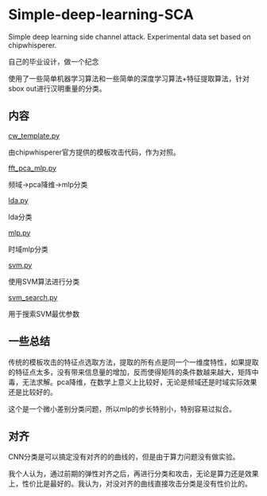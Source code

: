 # Simple-deep-learning-SCA
Simple deep learning side channel attack. Experimental data set based on chipwhisperer.

自己的毕业设计，做一个纪念

使用了一些简单机器学习算法和一些简单的深度学习算法+特征提取算法，针对sbox out进行汉明重量的分类。

## 内容

[cw_template.py](https://github.com/backahasten/Simple-deep-learning-SCA/blob/master/cw_template.py)

由chipwhisperer官方提供的模板攻击代码，作为对照。

[fft_pca_mlp.py](https://github.com/backahasten/Simple-deep-learning-SCA/blob/master/fft_pca_mlp.py)

频域->pca降维->mlp分类

[lda.py](https://github.com/backahasten/Simple-deep-learning-SCA/blob/master/lda.py)

lda分类

[mlp.py](https://github.com/backahasten/Simple-deep-learning-SCA/blob/master/mlp.py)

时域mlp分类

[svm.py](https://github.com/backahasten/Simple-deep-learning-SCA/blob/master/svm.py)

使用SVM算法进行分类

[svm_search.py](https://github.com/backahasten/Simple-deep-learning-SCA/blob/master/svm_search.py)

用于搜索SVM最优参数

## 一些总结

传统的模板攻击的特征点选取方法，提取的所有点是同一个一维度特性，如果提取的特征点太多，没有带来信息量的增加，反而使得矩阵的条件数越来越大，矩阵中毒，无法求解。pca降维，在数学上意义上比较好，无论是频域还是时域实际效果还是比较好的。

这个是一个微小差别分类问题，所以mlp的步长特别小，特别容易过拟合。

## 对齐

CNN分类是可以搞定没有对齐的的曲线的，但是由于算力问题没有做实验。

我个人认为，通过前期的弹性对齐之后，再进行分类和攻击，无论是算力还是效果上，性价比是最好的。我认为，对没对齐的曲线直接攻击分类是没有性价比的。



